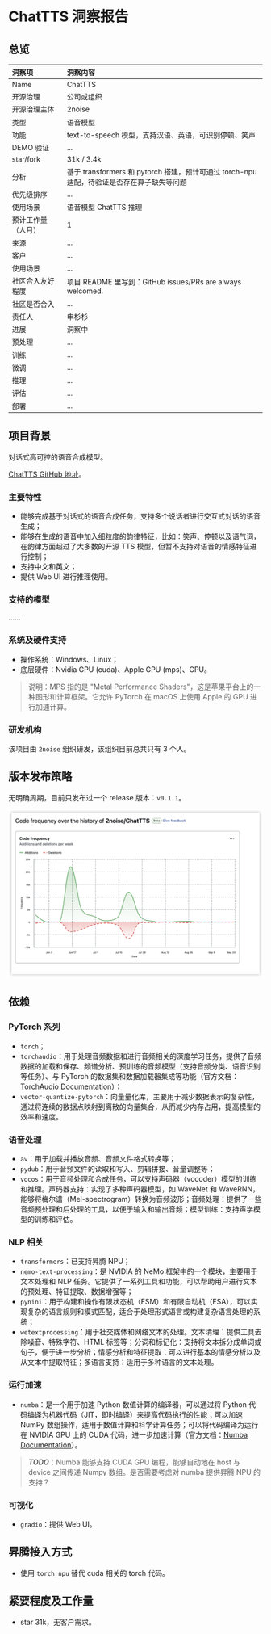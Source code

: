 # ChatTTS 洞察报告

## 总览

| 洞察项 | 洞察内容 |
| :- | :- |
| Name | ChatTTS |
| 开源治理 | 公司或组织 |
| 开源治理主体 | 2noise |
| 类型 | 语音模型 |
| 功能 | text-to-speech 模型，支持汉语、英语，可识别停顿、笑声 |
| DEMO 验证 | ... |
| star/fork | 31k / 3.4k |
| 分析 | 基于 transformers 和 pytorch 搭建，预计可通过 torch-npu 适配，待验证是否存在算子缺失等问题 |
| 优先级排序 | ... |
| 使用场景 | 语音模型 ChatTTS 推理 |
| 预计工作量（人月） | 1 |
| 来源 | ... |
| 客户 | ... |
| 使用场景 | ... |
| 社区合入友好程度 | 项目 README 里写到：GitHub issues/PRs are always welcomed. |
| 社区是否合入 | ... |
| 责任人 | 申杉杉 |
| 进展 | 洞察中 |
| 预处理 | ... |
| 训练 | ... |
| 微调 | ... |
| 推理 | ... |
| 评估 | ... |
| 部署 | ... |

## 项目背景

对话式高可控的语音合成模型。

[<u>ChatTTS GitHub 地址</u>](https://github.com/2noise/ChatTTS)。

### 主要特性

- 能够完成基于对话式的语音合成任务，支持多个说话者进行交互式对话的语音生成；
- 能够在生成的语音中加入细粒度的韵律特征，比如：笑声、停顿以及语气词，在韵律方面超过了大多数的开源 TTS 模型，但暂不支持对语音的情感特征进行控制；
- 支持中文和英文；
- 提供 Web UI 进行推理使用。

### 支持的模型

……

### 系统及硬件支持

- 操作系统：Windows、Linux；
- 底层硬件：Nvidia GPU (cuda)、Apple GPU (mps)、CPU。

> 说明：MPS 指的是 "Metal Performance Shaders"，这是苹果平台上的一种图形和计算框架。它允许 PyTorch 在 macOS 上使用 Apple 的 GPU 进行加速计算。

### 研发机构

该项目由 `2noise` 组织研发，该组织目前总共只有 3 个人。

## 版本发布策略

无明确周期，目前只发布过一个 release 版本：`v0.1.1`。

![代码提交频率如下](./images/iShot_2024-09-25_17.11.27.png)

## 依赖

### PyTorch 系列

- `torch`；
- `torchaudio`：用于处理音频数据和进行音频相关的深度学习任务，提供了音频数据的加载和保存、频谱分析、预训练的音频模型（支持音频分类、语音识别等任务）、与 PyTorch 的数据集和数据加载器集成等功能（官方文档：[<u>TorchAudio Documentation</u>](https://pytorch.org/audio/stable/index.html)）；
- `vector-quantize-pytorch`：向量量化库，主要用于减少数据表示的复杂性，通过将连续的数据点映射到离散的向量集合，从而减少内存占用，提高模型的效率和速度。

### 语音处理

- `av`：用于加载并播放音频、音频文件格式转换等；
- `pydub`：用于音频文件的读取和写入、剪辑拼接、音量调整等；
- `vocos`：用于音频处理和合成任务，可以支持声码器（vocoder）模型的训练和推理。声码器支持：实现了多种声码器模型，如 WaveNet 和 WaveRNN，能够将梅尔谱（Mel-spectrogram）转换为音频波形；音频处理：提供了一些音频预处理和后处理的工具，以便于输入和输出音频；模型训练：支持声学模型的训练和评估。

### NLP 相关

- `transformers`：已支持昇腾 NPU；
- `nemo-text-processing`：是 NVIDIA 的 NeMo 框架中的一个模块，主要用于文本处理和 NLP 任务。它提供了一系列工具和功能，可以帮助用户进行文本的预处理、特征提取、数据增强等；
- `pynini`：用于构建和操作有限状态机（FSM）和有限自动机（FSA），可以实现复杂的语言规则和模式匹配，适合于处理形式语言或构建复杂语言处理的系统；
- `wetextprocessing`：用于社交媒体和网络文本的处理。文本清理：提供工具去除噪音、特殊字符、HTML 标签等；分词和标记化：支持将文本拆分成单词或句子，便于进一步分析；情感分析和特征提取：可以进行基本的情感分析以及从文本中提取特征；多语言支持：适用于多种语言的文本处理。

### 运行加速

- `numba`：是一个用于加速 Python 数值计算的编译器，可以通过将 Python 代码编译为机器代码（JIT，即时编译）来提高代码执行的性能；可以加速 NumPy 数组操作，适用于数值计算和科学计算任务；可以将代码编译为运行在 NVIDIA GPU 上的 CUDA 代码，进一步加速计算（官方文档：[<u>Numba Documentation</u>](https://numba.readthedocs.io/en/stable/index.html)）。

> _**TODO**_：Numba 能够支持 CUDA GPU 编程，能够自动地在 host 与 device 之间传递 Numpy 数组。是否需要考虑对 numba 提供昇腾 NPU 的支持？

### 可视化

- `gradio`：提供 Web UI。

## 昇腾接入方式

- 使用 `torch_npu` 替代 cuda 相关的 torch 代码。

## 紧要程度及工作量

- star 31k，无客户需求。
